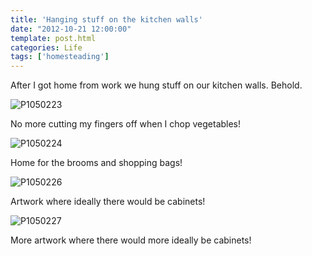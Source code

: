 ```yaml
---
title: 'Hanging stuff on the kitchen walls'
date: "2012-10-21 12:00:00"
template: post.html
categories: Life
tags: ['homesteading']
---
```


After I got home from work we hung stuff on our kitchen walls. Behold.  
  
![P1050223](http://f.slowtheory.com/8108715868_31b1dbb25a.jpg "P1050223")  
  
No more cutting my fingers off when I chop vegetables!  
  
![P1050224](http://f.slowtheory.com/8108715774_15503176b6.jpg "P1050224")  
  
Home for the brooms and shopping bags!  
  
![P1050226](http://f.slowtheory.com/8108715672_41a1e4d0e8.jpg "P1050226")  
  
Artwork where ideally there would be cabinets!  
  
![P1050227](http://f.slowtheory.com/8108715592_1b1bc3a602.jpg "P1050227")  
  
More artwork where there would more ideally be cabinets!